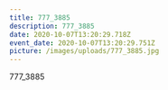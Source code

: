 ```yaml
---
title: 777_3885
description: 777_3885
date: 2020-10-07T13:20:29.718Z
event_date: 2020-10-07T13:20:29.751Z
picture: /images/uploads/777_3885.jpg
---
```

777_3885